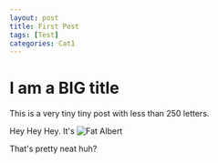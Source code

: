 ```yaml
---
layout: post
title: First Post
tags: [Test]
categories: Cat1
---
```


# I am a BIG title

This is a very tiny tiny post with less than 250 letters.

Hey Hey Hey. It's ![Fat Albert](https://vignette.wikia.nocookie.net/deathbattlefanon/images/5/5d/Hey_Hey_Hey_It%27s_Fat_Albert.png/revision/latest?cb=20170216144332)

That's pretty neat huh?
